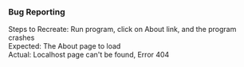 ### Bug Reporting
Steps to Recreate: Run program, click on About link, and the program crashes  
Expected: The About page to load  
Actual: Localhost page can't be found, Error 404
